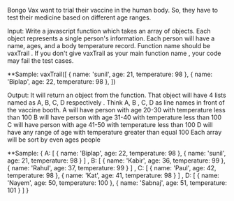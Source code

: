 Bongo Vax want to trial their vaccine in the human body. So, they have to test their medicine based on different age ranges.

Input:
Write a javascript function which takes an array of objects. Each object represents a single person's information.
Each person will have a name, ages, and a body temperature record. Function name should be vaxTrail . If you don't give vaxTrail as your main function name , your code may fail the test cases.

**Sample:
vaxTrail([
{ name: 'sunil', age: 21, temperature: 98 },
{ name: 'Biplap', age: 22, temperature: 98 },
])

Output:
It will return an object from the function. That object will have 4 lists named as A, B,
C, D respectively . Think A, B , C, D as line names in front of the vaccine booth.
A will have person with age 20-30 with temperature less than 100
B will have person with age 31-40 with temperature less than 100
C will have person with age 41-50 with temperature less than 100
D will have any range of age with temperature greater than equal 100
Each array will be sort by even ages people

**Sample:
{
A: [
{ name: 'Biplap', age: 22, temperature: 98 },
{ name: 'sunil', age: 21, temperature: 98 }
]
,
B:
[ { name: 'Kabir', age: 36, temperature: 99 }, { name: 'Rahul', age: 37,
temperature: 99 } ]
,
C: [ { name: 'Paul', age: 42, temperature: 98 }, { name: 'Kat', age: 41,
temperature: 98 } ]
,
D: [ { name: 'Nayem', age: 50, temperature: 100 }, { name: 'Sabnaj', age: 51,
temperature: 101 } ]
}
